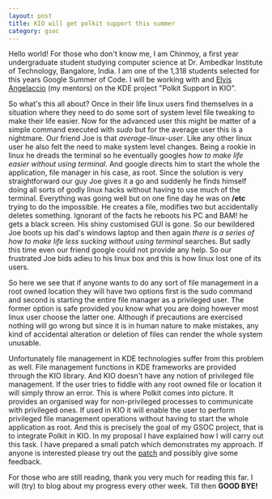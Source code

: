 ```yaml
---
layout: post
title: KIO will get polkit support this summer
category: gsoc
---
```


Hello world! For those who don't know me, I am Chinmoy, a first year undergraduate student studying computer science at Dr. Ambedkar Institute of Technology, Bangalore, India. I am one of the 1,318 students selected for this years Google Summer of Code. I will be working with  and [Elvis Angelaccio](eang.it) (my mentors) on the KDE project "Polkit Support in KIO".

So what's this all about? Once in their life linux users find themselves in a situation where they need to do some sort of system level file tweaking to make their life easier. Now for the advanced user this might be matter of a simple command executed with *sudo* but for the average user this is a nightmare. Our friend Joe is that *average-linux-user*. Like any other linux user he also felt the need to make system level changes. Being a rookie in linux he dreads the terminal so he eventually googles *how to make life easier without using terminal*. And google directs him to start the whole the application, file manager in his case, as root. Since the solution is very straightforward our guy Joe gives it a go and suddenly he finds himself doing all sorts of godly linux hacks without having to use much of the terminal. Everything was going well but on one fine day he was on **/etc** trying to do the impossible. He creates a file, modifies two but accidentally deletes something. Ignorant of the facts he reboots his PC and BAM! he gets a black screen. His shiny customised GUI is gone. So our bewildered Joe boots up his dad's windows laptop and then again *there is a series of how to make life less sucking without using terminal* searches. But sadly this time even our friend google could not provide any help. So our frustrated Joe bids adieu to his linux box and this is how linux lost one of its users.

So here we see that if anyone wants to do any sort of file management in a root owned location they will have two options first is the sudo command and second is starting the entire file manager as a privileged user. The former option is safe provided you know what you are doing however most linux user choose the latter one. Although if precautions are exercised nothing will go wrong but since it is in human nature to make mistakes, any kind of accidental alteration or deletion of files can render the whole system unusable.

Unfortunately file management in KDE technologies suffer from this problem as well. File management functions in KDE frameworks are provided through the KIO library. And KIO doesn't have any notion of privileged file management. If the user tries to fiddle with any root owned file or location it will simply throw an error. This is where Polkit comes into picture. It provides an organised way for non-privileged processes to communicate with privileged ones. If used in KIO it will enable the user to perform privileged file management operations without having to start the whole application as root. And this is precisely the goal of my GSOC project, that is to integrate Polkit in KIO. In my proposal I have explained how I will carry out this task. I have prepared a small patch which demonstrates my approach. If anyone is interested please try out the [patch](https://git.reviewboard.kde.org/r/129983) and possibly give some feedback.

For those who are still reading, thank you very much for reading this far. I will (try) to blog about my progress every other week. Till then **GOOD BYE!**

